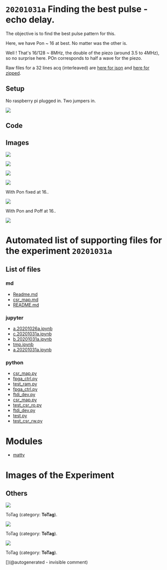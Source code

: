 # `20201031a` Finding the best pulse - echo delay.

The objective is to find the best pulse pattern for this.

Here, we have Pon ~ 16 at best. No matter was the other is.

Well ! That's 16/128 ~ 8MHz, the double of the piezo (around 3.5 to 4MHz), so no surprise here. POn corresponds to half a wave for the piezo.

Raw files for a 32 lines acq (interleaved) are [here for json](/matty/20201031a/32_lines.json) and [here for zipped](/matty/20201031a/32_lines.zip).


## Setup

No raspberry pi plugged in. Two jumpers in.

![](/matty/20201031a/P_20201031_142109.jpg)


## Code

## Images

![](/matty/20201031a/Acq_0.png)

![](/matty/20201031a/2nd_echo.png)

![](/matty/20201031a/amplitude.png)

![](/matty/20201031a/interdelay.png)

With Pon fixed at 16.. 

![](/matty/20201031a/pint.png)

With Pon and Poff at 16..

![](/matty/20201031a/pdamp.png)


# Automated list of supporting files for the __experiment `20201031a`__

## List of files

### md

* [Readme.md](/matty/20201031a/Readme.md)
* [csr_map.md](/matty/20201031a/fpga_ctrl/csr_map.md)
* [README.md](/matty/20201031a/fpga_ctrl/README.md)


### jupyter

* [a.20201026a.ipynb](/matty/20201031a/fpga_ctrl/a.20201026a.ipynb)
* [c.20201031a.ipynb](/matty/20201031a/c.20201031a.ipynb)
* [b.20201031a.ipynb](/matty/20201031a/b.20201031a.ipynb)
* [tmp.ipynb](/tmp.ipynb)
* [a.20201031a.ipynb](/matty/20201031a/a.20201031a.ipynb)


### python

* [csr_map.py](/matty/20201031a/csr_map.py)
* [fpga_ctrl.py](/matty/20201031a/fpga_ctrl.py)
* [test_ram.py](/matty/20201031a/fpga_ctrl/test_ram.py)
* [fpga_ctrl.py](/matty/20201031a/fpga_ctrl/fpga_ctrl.py)
* [ftdi_dev.py](/matty/20201031a/ftdi_dev.py)
* [csr_map.py](/matty/20201031a/fpga_ctrl/csr_map.py)
* [test_csr_ro.py](/matty/20201031a/fpga_ctrl/test_csr_ro.py)
* [ftdi_dev.py](/matty/20201031a/fpga_ctrl/ftdi_dev.py)
* [test.py](/matty/20201031a/fpga_ctrl/test.py)
* [test_csr_rw.py](/matty/20201031a/fpga_ctrl/test_csr_rw.py)





# Modules

* [matty](/matty/)




# Images of the Experiment

## Others

![](/matty/20201031a/Acq_0.png)

ToTag (category: __ToTag__).

![](/matty/20201031a/2nd_echo.png)

ToTag (category: __ToTag__).

![](/matty/20201031a/pdamp.png)

ToTag (category: __ToTag__).










[](@autogenerated - invisible comment)